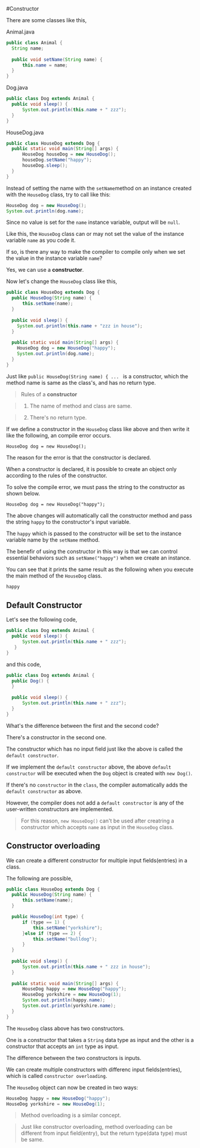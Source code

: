#Constructor

There are some classes like this,

Animal.java
```java
public class Animal {
  String name;
  
  public void setName(String name) {
      this.name = name;
  }
}
```

Dog.java
```java
public class Dog extends Animal {
  public void sleep() {
      System.out.println(this.name + " zzz");
  }
}
```

HouseDog.java
```java
public class HouseDog extends Dog {
  public static void main(String[] args) {
      HouseDog houseDog = new HouseDog();
      houseDog.setName("happy");
      houseDog.sleep();
  }
}
```

Instead of setting the name with the ```setName```method on an instance created with the ```HouseDog``` class, try to call like this:

```java
HouseDog dog = new HouseDog();
System.out.println(dog.name);
```


Since no value is set for the  ```name``` instance variable, output will be  ```null```.

Like this, the ```HouseDog``` class can or may not set the value of the instance variable ```name``` as you code it.

If so, is there any way to make the compiler to compile only when we set the value in the instance variable ```name```?

Yes, we can use a **constructor**.

Now let's change the ```HouseDog``` class like this,

```java
public class HouseDog extends Dog {
  public HouseDog(String name) {
      this.setName(name);
  }
  
  public void sleep() {
    System.out.println(this.name + "zzz in house");
  }
  
  public static void main(String[] args) {
    HouseDog dog = new HouseDog("happy");
    System.out.println(dog.name);
  }
}
```
Just like ```public HouseDog(String name) { ... ``` is a constructor, which the method name is same as the class's, 
and has no return type.

>Rules of a **constructor**

>1. The name of method and class are same.

>2. There's no return type.


If we define a constructor in the ```HouseDog``` class like above and then write it like the following, an compile error occurs.

```HouseDog dog = new HouseDog();```

The reason for the error is that the constructor is declared.

When a constructor is declared, it is possible to create an object only according to the rules of the constructor.

To solve the compile error, we must pass the string to the constructor as shown below.

```HouseDog dog = new HouseDog("happy");```

The above changes will automatically call the constructor method and pass the string ```happy``` to the constructor's input variable.

The ```happy``` which is  passed to the constructor will be set to the instance variable name by the ```setName``` method.

The benefir of using the constructor in this way is that we can control essential behaviors such as ```setName("happy")``` when we create an instance.

You can see that it prints the same result as the following when you execute the main method of the ```HouseDog``` class.

```java
happy
```




## Default Constructor

Let's see the following code,

```java
public class Dog extends Animal {
  public void sleep() {
      System.out.println(this.name + " zzz");
   }
}
```

and this code,

```java
public class Dog extends Animal {
  public Dog() {
  }
  
  public void sleep() {
      System.out.println(this.name + " zzz");
  }
}
```

What's the difference between the first and the second code? 

There's a constructor in the second one. 

The constructor which has no input field just like the above is called the ```default constructor```.


If we implement the ```default constructor``` above, the above ```default constructor``` will be executed when the ```Dog``` object is created with ```new Dog()```.

If there's no ```constructor``` in the ```class```, the compiler automatically adds the ```default constructor``` as above.

However, the compiler does not add a ```default constructor``` is any of the user-written constructors are implemented.

> For this reason, ```new HouseDog()``` can't be used after creatring a constructor which accepts ```name``` as input in the ```HouseDog``` class.


## Constructor overloading

We can create a different constructor for multiple input fields(entries) in a class.

The following are possible,

```java
public class HouseDog extends Dog {
  public HouseDog(String name) {
      this.setName(name);
  }

  public HouseDog(int type) {
      if (type == 1) {
          this.setName("yorkshire");
      }else if (type == 2) {
          this.setName("bulldog");
      }
  }
  
  public void sleep() {
      System.out.println(this.name + " zzz in house");
  }
  
  public static void main(String[] args) {
      HouseDog happy = new HouseDog("happy");
      HouseDog yorkshire = new HouseDog(1);
      System.out.println(happy.name);
      System.out.println(yorkshire.name);
  } 
}
```

The ```HouseDog``` class above has two constructors.

One is a constructor that takes a ```String``` data type as input and the other is a constructor that accepts an ```int``` type as input.

The difference between the two constructors is inputs.

We can create multiple constructors with differenc input fields(entries), which is called ```constructor overloading```.

The ```HouseDog``` object can now be created in two ways:

```java
HouseDog happy = new HouseDog("happy");
HouseDog yorkshire = new HouseDog(1);
```

> Method overloading is a similar concept.

> Just like constructor overloading, method overloading can be different from input field(entry), but the return type(data type) must be same.
